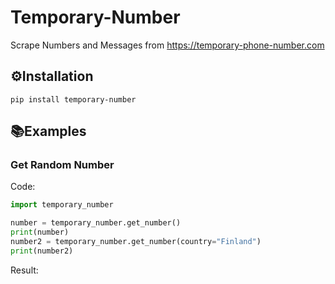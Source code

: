 # Temporary-Number
Scrape Numbers and Messages from https://temporary-phone-number.com
## ⚙️Installation
```
pip install temporary-number
```
## 📚Examples
### Get Random Number
Code:
```py
import temporary_number

number = temporary_number.get_number()
print(number)
number2 = temporary_number.get_number(country="Finland")
print(number2)
```
Result:
